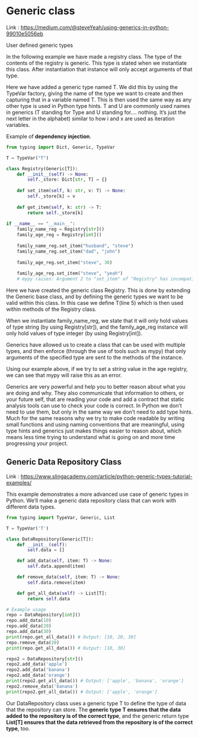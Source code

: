 # Generic class

Link : https://medium.com/@steveYeah/using-generics-in-python-99010e5056eb

User defined generic types

In the following example we have made a registry class. The type of the contents of the registry is generic.
This type is stated when we instantiate this class. After instantiation that instance will only accept arguments
of that type.

Here we have added a generic type named T. We did this by using the TypeVar factory, giving the name of the type
we want to create and then capturing that in a variable named T. This is then used the same way as any other 
type is used in Python type hints. T and U are commonly used names in generics (T standing for Type and U 
standing for…. nothing. It’s just the next letter in the alphabet) similar to how i and x are used as 
iteration variables.

Example of **dependency injection**. 

```python
from typing import Dict, Generic, TypeVar

T = TypeVar("T")

class Registry(Generic[T]):
    def __init__(self) -> None:
        self._store: Dict[str, T] = {}
          
    def set_item(self, k: str, v: T) -> None:
        self._store[k] = v
    
    def get_item(self, k: str) -> T:
        return self._store[k]
  
if __name__ == "__main__":
    family_name_reg = Registry[str]()
    family_age_reg = Registry[int]()
    
    family_name_reg.set_item("husband", "steve")
    family_name_reg.set_item("dad", "john")
    
    family_age_reg.set_item("steve", 30)
    
    family_age_reg.set_item("steve", "yeah")
    # mypy raises: Argument 2 to "set_item" of "Registry" has incompatible type "str"; expected "int"
```

Here we have created the generic class Registry. This is done by extending the Generic base class, and by 
defining the generic types we want to be valid within this class. In this case we define T(line 5) which is 
then used within methods of the Registry class.

When we instantiate family_name_reg, we state that it will only hold values of type string 
(by using Registry[str]), and the family_age_reg instance will only hold values of type integer 
(by using Registry[int]).

Generics have allowed us to create a class that can be used with multiple types, and then enforce 
(through the use of tools such as mypy) that only arguments of the specified type are sent to the methods 
of the instance.

Using our example above, if we try to set a string value in the age registry, we can see that mypy will 
raise this as an error.

Generics are very powerful and help you to better reason about what you are doing and why. They also 
communicate that information to others, or your future self, that are reading your code and add a contract 
that static analysis tools can use to check your code is correct. In Python we don’t need to use them, but 
only in the same way we don’t need to add type hints. Much for the same reasons why we try to make code 
readable by writing small functions and using naming conventions that are meaningful, using type hints and 
generics just makes things easier to reason about, which means less time trying to understand what is going
on and more time progressing your project.

## Generic Data Repository Class

Link : https://www.slingacademy.com/article/python-generic-types-tutorial-examples/

This example demonstrates a more advanced use case of generic types in Python. We’ll make a generic data
repository class that can work with different data types.

```python
from typing import TypeVar, Generic, List

T = TypeVar('T')

class DataRepository(Generic[T]):
    def __init__(self):
        self.data = []

    def add_data(self, item: T) -> None:
        self.data.append(item)

    def remove_data(self, item: T) -> None:
        self.data.remove(item)

    def get_all_data(self) -> List[T]:
        return self.data

# Example usage
repo = DataRepository[int]()
repo.add_data(10)
repo.add_data(20)
repo.add_data(30)
print(repo.get_all_data()) # Output: [10, 20, 30]
repo.remove_data(20)
print(repo.get_all_data()) # Output: [10, 30]

repo2 = DataRepository[str]()
repo2.add_data('apple')
repo2.add_data('banana')
repo2.add_data('orange')
print(repo2.get_all_data()) # Output: ['apple', 'banana', 'orange']
repo2.remove_data('banana')
print(repo2.get_all_data()) # Output: ['apple', 'orange']
```

Our DataRepository class uses a generic type T to define the type of data that the repository can store. 
The **generic type T ensures that the data added to the repository is of the correct type**, and the generic 
return type **List[T] ensures that the data retrieved from the repository is of the correct type**, too.
